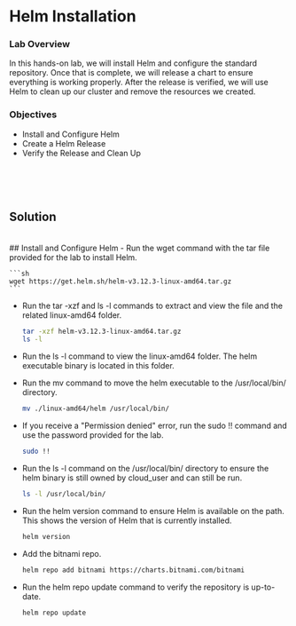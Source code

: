# Helm Installation

### Lab Overview
In this hands-on lab, we will install Helm and configure the standard repository. Once that is complete, we will release a chart to ensure everything is working properly. After the release is verified, we will use Helm to clean up our cluster and remove the resources we created.

### Objectives
- Install and Configure Helm
- Create a Helm Release
- Verify the Release and Clean Up

<br><br><br>

## Solution
<br>
## Install and Configure Helm
- Run the wget command with the tar file provided for the lab to install Helm.

    ```sh
    wget https://get.helm.sh/helm-v3.12.3-linux-amd64.tar.gz
    ```
- Run the tar -xzf and ls -l commands to extract and view the file and the related linux-amd64 folder.
    
    ```sh
    tar -xzf helm-v3.12.3-linux-amd64.tar.gz
    ls -l
    ```

- Run the ls -l command to view the linux-amd64 folder. The helm executable binary is located in this folder.
- Run the mv command to move the helm executable to the /usr/local/bin/ directory.
    ```sh
    mv ./linux-amd64/helm /usr/local/bin/
    ```

- If you receive a "Permission denied" error, run the sudo !! command and use the password provided for the lab.

    ```sh
    sudo !!
    ```

- Run the ls -l command on the /usr/local/bin/ directory to ensure the helm binary is still owned by cloud_user and can still be run.

    ```sh
    ls -l /usr/local/bin/
    ```

- Run the helm version command to ensure Helm is available on the path. This shows the version of Helm that is currently installed.

    ```sh
    helm version
    ```

- Add the bitnami repo.
    ```sh
    helm repo add bitnami https://charts.bitnami.com/bitnami
    ```

- Run the helm repo update command to verify the repository is up-to-date.
    ```sh
    helm repo update
    ```
